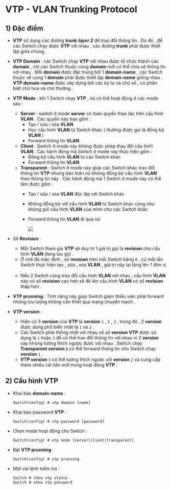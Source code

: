 # VTP - VLAN Trunking Protocol
## **1) Đặc điểm**
- **VTP** sử dụng các đường **trunk** ***layer 2*** để trao đổi thông tin . Do đó , để các Switch chạy được **VTP** với nhau , các đường **trunk** phải được thiết lập giữa chúng .

- **VTP Domain** : các Switch chạy **VTP** với nhau được tổ chức thành các **domain** , chỉ các Switch thuộc cùng **domain** mới có thể chia sẻ thông tin với nhau . Mỗi **domain** được đặc trung bởi 1 **domain-name** , các Switch thuộc về cùng 1 **domain** phải được thiết lập **domain-name** giống nhau . **VTP domain-name** được xây dựng bởi các ký tự và chữ số , có phân biệt chữ hoa và chữ thường .
- **VTP Mode** : khi 1 Switch chạy **VTP** , nó có thể hoạt động ở các mode sau : 
    - **Server** : switch ở mode **server** có toàn quyền thao tác trên cấu hình **VLAN** . Các quyền này bao gồm : 
        - Tạo / sửa / xóa **VLAN**
        - Học cấu hình **VLAN** từ Switch khác ( thường được gọi là đồng bộ **VLAN** )
        - Forward thông tin **VLAN**
    - **Client** : Switch ở mode này không được phép thay đổi cấu hình **VLAN** . Các hành động mà Switch ở mode này thực hiện gồm :
        - Đồng bộ cấu hình **VLAN** từ các Switch khác
        - Forward thông tin **VLAN**
    - **Transparent** : Switch ở mode này giúp các Switch khác trao đổi thông tin **VTP** nhưng bản thân nó không đồng bộ cấu hình **VLAN** theo thông tin này .
    Các hành động mà 1 Switch ở mode này có thể làm được gồm :
        - Tạo / sửa / xóa **VLAN** độc lập với Switch khác
        - Không đồng bộ với cấu hình **VLAN** từ Switch khác cũng như không gửi cấu hình **VLAN** của mình cho các Switch khác
        - Forward thông tin **VLAN** đi qua nó

            <img src=https://i.imgur.com/ISZQDnm.png>
        
- Số **Revision** :
    - Mỗi Switch tham gia **VTP** sẽ duy trì 1 giá trị gọi là **revision** cho cấu hình **VLAN** đang lưu giữ .
    - Ở chế độ mặc định , số **revision** trên mỗi Switch bằng `0` , cứ mỗi lần Switch thực hiện tạo , sửa , xóa **VLAN** , giá trị này lại tăng lên 1 đơn vị .
    - Nếu 2 Switch cùng trao đổi cấu hình **VLAN** với nhau , cấu hình **VLAN** nào có số **revision** cao hơn sẽ đè lên cấu hình **VLAN** có số **revision** thấp hơn .
- **VTP prunning** : Tính năng này giúp Switch giảm thiểu việc phải forward những lưu lượng không cần thiết qua mạng chuyển mạch .
- **VTP version** :
    - Hiện có 3 **version** của **VTP** là **version** `1` , `2` , `3` , trong đó , 2 **version** được dùng phổ biến nhất là `1` và `2` .
    - Các Switch phải thống nhất với nhau về số **version VTP** được sử dụng là `1` hoặc `2` để có thể trao đổi thông tin với nhau vì 2 **version** này không tương thích ngược được với nhau . Switch chạy **Transparent version `2`** có thể forward thông tin cho Switch chạy **version** `1` .
    - **VTP version** `3` có thể tương thích ngược với **version** `2` và cung cấp thêm nhiều cải tiến mới trong hoạt động **VTP** .
## **2) Cấu hình VTP**
- Khai báo **domain-name** :
    ```
    Switch(config) # vtp domain [name]
    ```
- Khai báo password **VTP** :
    ```
    Switch(config) # vtp password [password]
    ```
- Chọn mode hoạt động cho Switch :
    ```
    Switch(config) # vtp mode [server|client|transparent]
    ```
- Bật **VTP prunning** :
    ```
    Switch(config) # vtp prunning
    ```
- Một vài lệnh kiểm tra :
    ```
    Switch # show vtp status
    Switch # show vtp password
    ```
